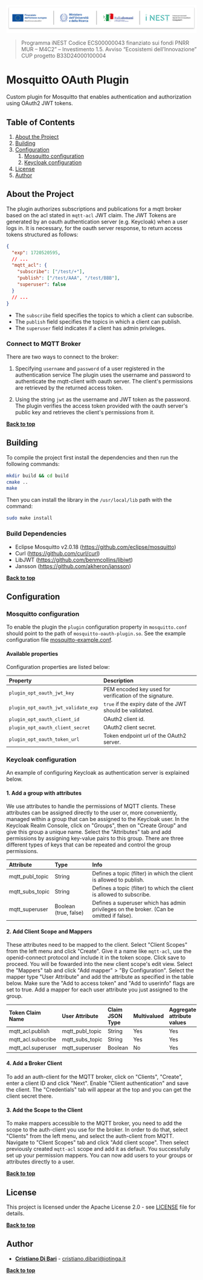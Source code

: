 ![Finanziato dall'Unione europea | Ministero dell'Università e della Ricerca | Italia domani PNRR | iNEST ](assets/HEADER_INEST.png)

>Programma iNEST Codice ECS00000043 finanziato sui fondi PNRR MUR – M4C2” – Investimento 1.5. Avviso “Ecosistemi dell’Innovazione” 
>CUP progetto B33D24000100004

# Mosquitto OAuth Plugin

Custom plugin for Mosquitto that enables authentication and authorization using OAuth2 JWT tokens.

## Table of Contents

1. [About the Project](#about-the-project)
2. [Building](#building)
3. [Configuration](#configuration)
   1. [Mosquitto configuration](#mosquitto-configuration)
   2. [Keycloak configuration](#keycloak-configuration)
4. [License](#license)
5. [Author](#author)

## About the Project

The plugin authorizes subscriptions and publications for a mqtt broker based on the acl stated in `mqtt-acl` JWT claim.
The JWT Tokens are generated by an oauth authentication server (e.g. Keycloak) when a user logs in.
It is necessary, for the oauth server response, to return access tokens structured as follows:

```json
{
  "exp": 1720520595,
  // ...
  "mqtt_acl": {
    "subscribe": ["/test/+"],
    "publish": ["/test/AAA", "/test/BBB"],
    "superuser": false
  }
  // ...
}
```

- The `subscribe` field specifies the topics to which a client can subscribe.
- The `publish` field specifies the topics in which a client can publish.
- The `superuser` field indicates if a client has admin privileges.

### Connect to MQTT Broker

There are two ways to connect to the broker:

1. Specifying `username` and `password` of a user registered in the authentication service
   The plugin uses the username and password to authenticate the mqtt-client with oauth server. The client's permissions are retrieved by the returned access token.

2. Using the string `jwt` as the username and JWT token as the password.
   The plugin verifies the access token provided with the oauth server's public key and retrieves the client's permissions from it.

**[Back to top](#table-of-contents)**

## Building

To compile the project first install the dependencies and then run the following commands:

```bash
mkdir build && cd build
cmake ..
make
```

Then you can install the library in the `/usr/local/lib` path with the command:

```bash
sudo make install
```

### Build Dependencies

- Eclipse Mosquitto v2.0.18 (<https://github.com/eclipse/mosquitto>)
- Curl (<https://github.com/curl/curl>)
- LibJWT (<https://github.com/benmcollins/libjwt>)
- Jansson (<https://github.com/akheron/jansson>)

**[Back to top](#table-of-contents)**

## Configuration

### Mosquitto configuration

To enable the plugin the `plugin` configuration property in `mosquitto.conf` should point to the path of `mosquitto-oauth-plugin.so`.
See the example configuration file [mosquitto-example.conf](mosquitto-example.conf).

#### Available properties

Configuration properties are listed below:

| Property                            | Description                                               |
| :---------------------------------- | :-------------------------------------------------------- |
| `plugin_opt_oauth_jwt_key`          | PEM encoded key used for verification of the signature.   |
| `plugin_opt_oauth_jwt_validate_exp` | `true` if the expiry date of the JWT should be validated. |
| `plugin_opt_oauth_client_id`        | OAuth2 client id.                                         |
| `plugin_opt_oauth_client_secret`    | OAuth2 client secret.                                     |
| `plugin_opt_oauth_token_url`        | Token endpoint url of the OAuth2 server.                  |

### Keycloak configuration

An example of configuring Keycloak as authentication server is explained below.

#### 1. Add a group with attributes

We use attributes to handle the permissions of MQTT clients. These attributes can be assigned directly to the user or, more conveniently, managed within a group that can be assigned to the Keycloak user.
In the Keycloak Realm Console, click on "Groups", then on "Create Group" and give this group a unique name. Select the "Attributes" tab and add permissions by assigning key-value pairs to this group.
There are three different types of keys that can be repeated and control the group permissions.

| Attribute       | Type                  | Info                                                                                     |
| :-------------- | :-------------------- | :--------------------------------------------------------------------------------------- |
| mqtt_publ_topic | String                | Defines a topic (filter) in which the client is allowed to publish.                      |
| mqtt_subs_topic | String                | Defines a topic (filter) to which the client is allowed to subscribe.                    |
| mqtt_superuser  | Boolean (true, false) | Defines a superuser which has admin privileges on the broker. (Can be omitted if false). |

#### 2. Add Client Scope and Mappers

These attributes need to be mapped to the client. Select "Client Scopes" from the left menu and click "Create". Give it a name like `mqtt-acl`, use the openid-connect protocol and include it in the token scope. Click save to proceed.
You will be fowarded into the new client scope's edit view. Select the "Mappers" tab and click "Add mapper" > "By Configuration".
Select the mapper type "User Attribute" and add the attribute as specified in the table below. Make sure the "Add to access token" and "Add to userinfo" flags are set to true.
Add a mapper for each user attribute you just assigned to the group.

| Token Claim Name   | User Attribute  | Claim JSON Type | Multivalued | Aggregate attribute values |
| :----------------- | :-------------- | :-------------- | :---------- | :------------------------- |
| mqtt_acl.publish   | mqtt_publ_topic | String          | Yes         | Yes                        |
| mqtt_acl.subscribe | mqtt_subs_topic | String          | Yes         | Yes                        |
| mqtt_acl.superuser | mqtt_superuser  | Boolean         | No          | Yes                        |

#### 4. Add a Broker Client

To add an auth-client for the MQTT broker, click on "Clients", "Create", enter a client ID and click "Next".
Enable "Client authentication" and save the client. The "Credentials" tab will appear at the top and you can get the client secret there.

#### 3. Add the Scope to the Client

To make mappers accessible to the MQTT broker, you need to add the scope to the auth-client you use for the broker.
In order to do that, select "Clients" from the left menu, and select the auth-client from MQTT. Navigate to "Client Scopes" tab and click "Add client scope". Then select previously created `mqtt-acl` scope and add it as default.
You successfully set up your permission mappers. You can now add users to your groups or attributes directly to a user.

**[Back to top](#table-of-contents)**

## License

This project is licensed under the Apache License 2.0 - see [LICENSE](LICENSE) file for details.

**[Back to top](#table-of-contents)**

## Author

- **[Cristiano Di Bari](https://github.com/cridiba)** - [cristiano.dibari@iotinga.it](mailto:cristiano.dibari@iotinga.it)

**[Back to top](#table-of-contents)**
